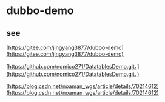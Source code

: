 # dubbo-demo
## see
[https://gitee.com/jingyang3877/dubbo-demo](https://gitee.com/jingyang3877/dubbo-demo)

[https://github.com/nomico271/DatatablesDemo.git，](https://github.com/nomico271/DatatablesDemo.git，)

[https://blog.csdn.net/noaman_wgs/article/details/70214612](https://blog.csdn.net/noaman_wgs/article/details/70214612)

